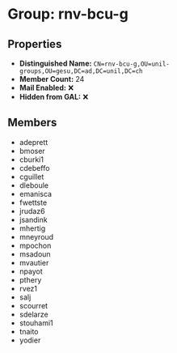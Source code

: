 # Group: rnv-bcu-g

## Properties

- **Distinguished Name:** `CN=rnv-bcu-g,OU=unil-groups,OU=gesu,DC=ad,DC=unil,DC=ch`
- **Member Count:** 24
- **Mail Enabled:** ❌
- **Hidden from GAL:** ❌

## Members

- adeprett
- bmoser
- cburki1
- cdebeffo
- cguillet
- dleboule
- emanisca
- fwettste
- jrudaz6
- jsandink
- mhertig
- mneyroud
- mpochon
- msadoun
- mvautier
- npayot
- pthery
- rvez1
- salj
- scourret
- sdelarze
- stouhami1
- tnaito
- yodier
